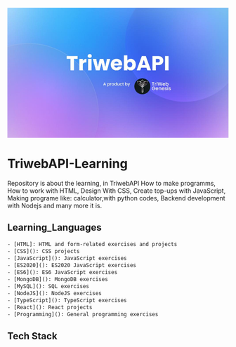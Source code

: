 ![Reference Image](/triweb/TriwebAPI.jpg)

# TriwebAPI-Learning

Repository is about the learning, in TriwebAPI 
How to make programms, 
How to work with HTML, 
Design With CSS, 
Create top-ups with JavaScript, Making programe like: calculator,with python codes, 
Backend development with Nodejs
and many more it is.

## Learning_Languages

    - [HTML]: HTML and form-related exercises and projects
    - [CSS](): CSS projects
    - [JavaScript](): JavaScript exercises
    - [ES2020](): ES2020 JavaScript exercises
    - [ES6](): ES6 JavaScript exercises
    - [MongoDB](): MongoDB exercises
    - [MySQL](): SQL exercises
    - [NodeJS](): NodeJS exercises
    - [TypeScript](): TypeScript exercises
    - [React](): React projects
    - [Programming](): General programming exercises


## Tech Stack



